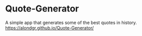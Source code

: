 # Quote-Generator
A simple app that generates some of the best quotes in history.
https://alondgr.github.io/Quote-Generator/
